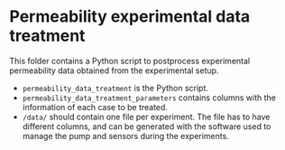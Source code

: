 # Permeability experimental data treatment

This folder contains a Python script to postprocess experimental permeability data obtained from the experimental setup. 

- `permeability_data_treatment` is the Python script.
- `permeability_data_treatment_parameters` contains columns with the information of each case to be treated.
- `/data/` should contain one file per experiment. The file has to have different columns, and can be generated with the software used to manage the pump and sensors during the experiments.